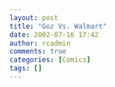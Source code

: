 ```yaml
---
layout: post
title: "Goz Vs. Walmart"
date: 2002-07-16 17:42
author: rcadmin
comments: true
categories: [Comics]
tags: []
---
```

<!--more-->
<img src="/http://dl.bitsmack.com/comics/20020716.gif" alt="" />
